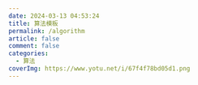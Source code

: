 ```yaml
---
date: 2024-03-13 04:53:24
title: 算法模板
permalink: /algorithm
article: false
comment: false
categories:
  - 算法
coverImg: https://www.yotu.net/i/67f4f78bd05d1.png
---
```





